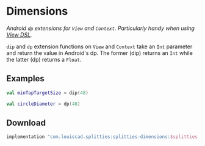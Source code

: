 # Dimensions

*Android `dp` extensions for `View` and `Context`. Particularly handy
when using [View DSL](../viewdsl/README.md).*

`dip` and `dp` extension functions on `View` and `Context` take an `Int`
parameter and return the value in Android's dp. The former (dip) returns an
`Int` while the latter (dp) returns a `Float`.

## Examples

```kotlin
val minTapTargetSize = dip(48)
```

```kotlin
val circleDiameter = dp(48)
```

## Download

```groovy
implementation "com.louiscad.splitties:splitties-dimensions:$splitties_version"
```
